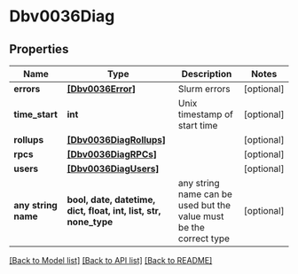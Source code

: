 # Dbv0036Diag


## Properties
Name | Type | Description | Notes
------------ | ------------- | ------------- | -------------
**errors** | [**[Dbv0036Error]**](Dbv0036Error.md) | Slurm errors | [optional] 
**time_start** | **int** | Unix timestamp of start time | [optional] 
**rollups** | [**[Dbv0036DiagRollups]**](Dbv0036DiagRollups.md) |  | [optional] 
**rpcs** | [**[Dbv0036DiagRPCs]**](Dbv0036DiagRPCs.md) |  | [optional] 
**users** | [**[Dbv0036DiagUsers]**](Dbv0036DiagUsers.md) |  | [optional] 
**any string name** | **bool, date, datetime, dict, float, int, list, str, none_type** | any string name can be used but the value must be the correct type | [optional]

[[Back to Model list]](../README.md#documentation-for-models) [[Back to API list]](../README.md#documentation-for-api-endpoints) [[Back to README]](../README.md)


